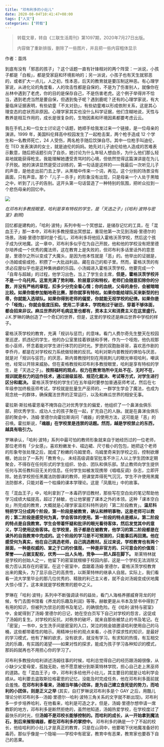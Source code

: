 ```yaml
---
title: "邓布利多的小灶儿"
date: 2020-08-04T10:41:47+08:00
tags: ["人文"]
categories: ["转载"]
---
```


> 转载文章，转自《三联生活周刊》第1097期，2020年7月27日出版。
> 
> 内容做了重新排版，删除了一些图片，并且把一些内容粗体显示

作者：苗炜

到底有没有「邪恶的孩子」？这个话题一直有针锋相对的两个阵营：一派说，小孩子都是「白板」，都是受家庭和环境影响的；另一派说，小孩子也有天生就邪恶的，或者扩大一点儿，人之初，性本恶，后天的教育就是要压制这种恶。有心理学家说，从进化论的角度看，人的攻击性都是自保的，不是为了伤害别人，就像你在丛林中遇到了老虎，你的目的是保存自己，不是伤害老虎。这个例子举得并不恰当，遇到老虎当然是要自保，但遇到兔子呢？遇到鹿呢？还有的心理学家说，有大量临床证据表明，有些幼童「不太对劲」，有些幼童难以形成依附关系，这是其心理变态的症状而非原因。心理学家其实也没什么科学证据，他们含糊地说，天性与教养是相互作用的，成长是很复杂的，生物因素和环境因素都要考虑云云。

我在手机上和一位女士讨论这个话题，她顺手给我发过来一个链接，是一位母亲的演讲。1999 年，美国科伦拜高中校园发生了一起枪击案，两个枪手造成 12 个学生和一名教师死亡，24 人受伤，两名枪手随后饮弹自尽。其中一位枪手叫迪伦，在 TED 发表演讲的女士，就是迪伦的妈妈。她先对儿子迪伦给他人造成的苦难表示歉意，随后把话题引向了自杀，她讨论为什么年轻人想自杀，为什么他们那么轻易地就能获得枪支。我能理解她遭受责骂时的心境，但依然觉得这篇演讲是在为儿子开脱。她的演讲显然是受过训练的，第一句话是这样的——我最后一次听见儿子的声音，是他走出前门去上学，从黑暗中传来一个词，再见。这个分别的场景没有画面，只有声音。那个「儿子－杀手」的形象没有出现，只是母亲一个人处于黑暗之中，听到了儿子的告别。这开头第一句话营造了一种特别的氛围，把听众拉到一个悲伤母亲的回忆中。

![](/img/邓布利多的小灶儿/harry_potter.jpg)

_在邓布利多教授眼里，哈利是享有特权的学生，是「天选之子」(《哈利·波特与密室》剧照)_

回忆都是建构的，「哈利·波特」系列中有一个冥想盆，是储存记忆的工具，在「混血王子」那一本中，邓布利多教授摆出冥想盆，重现他第一次见到汤姆·里德尔的场景。汤姆·里德尔那时是个孤儿，邓布利多将他招入霍格沃茨学校，然后这个孩子成为伏地魔。这一章中，邓布利多似乎在为自己开脱，他和他的学校没有把里德尔培养成一个优秀的魔法师，这在教育上是失败的，但邓布利多话里话外的意思是，里德尔之所以变成了大魔头，是因为他本性就是「恶」的。他举出的证据是，小汤姆或偷或抢，积攒了一大批战利品，藏在自己的柜子里。然而，霍格沃茨的有求必应屋似乎也是这种集纳癖的乐园。小汤姆进入霍格沃茨学校，他要完成一个「自卑与超越」的过程，他学习出色，当上了学生会主席，**但是，霍格沃茨学校并不是一个乌托邦。这里充满了势利眼、阶层意识和特权，老师们会随意扣除你的分数，并没有严格的章程，扣多少分完全看心情；你的血统，父母的身份，会被暗暗比较。如果你能参加魁地奇比赛，那你就享有特权。如果你能给球队买来新型的扫帚，你就能入选球队。如果你得到老师的偏爱，你就能无视学校的纪律。如果你是个「哑炮」，你就会极度压抑。使用二手课本，学院袍过于破旧，穿着不够体面，都会招来非议。麻瓜世界的坏毛病这里也都有，资本主义和消费主义在这里盛行。** J.K.罗琳的确创造了一个奇幻的世界，但是，这里的学校还是麻瓜世界中学校的样子。

霍格沃茨学校的教育，充满「规训与惩罚」的意味。看门人费尔奇先生整天在校园里巡逻，抓违纪的学生，他的办公室里挂着铁链和手铐，作为一个哑炮，他仇视那些小巫师，怀念着能对学生进行体罚的旧时光。罗恩的双胞胎哥哥，喜欢恶作剧的李乔丹，都是在对学校权力系统做轻微的反抗。哈利对斯内普教授的惧怕与厌恶，就是对「规训与惩罚」的厌恶，斯内普教授时刻在用挑刺儿的眼光审视哈利，嘲讽他，经常以开除来威胁。但在麦格教授和邓布利多教授眼里，哈利是享有特权的学生，是「天选之子」。**按照福柯的观点，权力在教育场所中无处不在、无时不在，规训就是权力的运作技术，通过层级监视、规范化裁决、考试等方式，对学生进行区分和裁决。** 霍格沃茨学校的学生们在五年级时要参加普通巫师考试，然后在七年级参加终极巫师考试，学校就是批量生产巫师的，一群学生学会了魔法，也成为观念统一的群体，确保魔法世界的正常运行，以及和麻瓜世界的相安无事。

霍拉斯·斯拉格霍恩毫不掩饰自己对优秀学生的偏爱，他组织了一个鼻涕虫俱乐部，把优秀学生、成功人士的孩子聚在一起，扩充自己的人脉。就是在鼻涕虫俱乐部的聚会中，汤姆·里德尔向霍拉斯询问「魂器」的使用方法，这可能是「恶」的召唤。霍拉斯说，**「魂器」在学校里是违禁的话题。然而，越是学校禁止的东西，越具有吸引力。**

罗琳承认，「哈利·波特」系列中最可怕的教师形象就来自于她经历过的一位老师，那位老师有「少女感」，喜欢粉嫩发卡、褶边裙、尺寸极小的包包，她把这个老师的形象夸张处理之后，就成了粉嫩的乌姆里奇。乌姆里奇来到学校之后，控制欲爆棚，她出台了一系列「教育令」， 未经高级调查官批准不许三人以上学生团体定期聚会，不得存在任何形式的学生组织、协会、团队和俱乐部。禁止教师向学生提供任何与其任教科目无关的信息。任何学生如被发现携带《唱唱反调》杂志，立即开除。她去学校担任黑魔法防御课的教师，把课堂弄得死气沉沉，学生不许使用黑魔法防御术，只能对着一个枯燥的课本学理论。这是「凤凰社」中的故事。

在「混血王子」中，哈利拿到了一本毒药学旧教材，那些写在空白处的笔记帮助他学习成绩大幅提高，超过了赫敏，也让他掌握了课本之外的本领。这种「课本空白处」所完成的教育，大概就是心理学家温尼科特所说的「第二阶段教育」。**温尼科特把学习分成两个阶段，第一阶段是被教育，确认和辨明事物，这是老师可以教的；第二阶段是感受何为真，学会客体的使用。第一阶段的特点是顺从，第二阶段的特点是自我教育。学生会带着怀疑和批评的眼光看待客体，然后发觉其中的意义，学习使用这些客体。在学校里，孩子都是在被教育，他学习的第二阶段都是在课外的自我教育中完成的。这个阶段的学习是不可预测的，只能事后再回溯。他在感受何为真实，他在自己挑选老师，自己挑选教材。反过来说，学校教育也有两个层面，一种是权威的、宣之于口的价值观，一种是非官方的、只可意会的价值观：荣誉——占据支配权，优秀——出人头地，竞争——把人踩在脚下。** 斯莱特林就是学校的创始人之一，他留下的密室就根植于校园内部，这是一个学校无法消除又极力否认其存在的密室。在这个密室中，盘踞着汤姆·里德尔，霍格沃茨学校教育出来的魔头，为了显示自己的高贵性，以斯莱特林的继承人自居。实际上，我们看看一流大学里毕业的那几位优秀的、精致的利己主义者，就不会对汤姆变成伏地魔大惊小怪了。这本来就是学校教育的题中之义。

罗琳在「哈利·波特」系列中不断强调读书的益处，看门人海格养挪威脊背龙的时候，专门去图书馆看《养龙的乐趣及利润》等等。赫敏更是从书本及禁书中得到了有用的知识，但被列为禁忌的图书及笔记，的确很危险。在《哈利·波特与密室》中，金妮得到了汤姆·里德尔的日记，她在空白页写下自己对学校的怨言，这促成了汤姆的复生。对学校的反抗，对秩序的破坏，就来自那些被禁止的书及笔记。在「密室」一书中，女生洗手间是密室的入口，哭泣的桃金娘邀请哈利使用自己的马桶，这些都带着性的暗示。用精神分析的观点来看，小孩子探求性的知识，是最好的学习模式，他有了解的欲求，没有欲求，就没有学习。有求知的热情，有互相交流的乐趣，有实践的渴望——如果对性的探求，能成为孩子学习各种知识的模式，那妈妈就再也不用担心你的学习了。

邓布利多教授向哈利讲述汤姆往事的时候，哈利总觉得自己的经历跟汤姆很像，从小缺少父爱母爱，孤独无助，他不愿意被分到斯莱特林学院，担心自己走上黑巫师的道路。在「混血王子」中，邓布利多给他开小灶儿，其主要目的就是让哈利学会顺从。哈利要去盗取斯拉格霍恩的记忆，没能及时完成任务，他在邓布利多面前就会羞愧。**在邓布利多看来，汤姆当年搞小团体，是为自己建立食死徒的势力，而哈利的小团体，则是正义之举**  (其实，自打罗琳说邓布利多是个 GAY 之后，用酷儿理论分析邓布利多--汤姆·里德尔--哈利·波特三角关系的文字就不断出现)。邓布利多一步步培养哈利，在他看来，哈利是可造之才。但是，汤姆·里德尔想申请一席教职的地方，邓布利多是断然拒绝的，虽然他知道，汤姆热爱学校，在学校度过了最快乐的时光，但**汤姆不是邓校长能够控制的。而哈利的成长，从一开始拿到魔法石，到后来摧毁魂器，都在邓布利多的掌控中。** 邓布利多的确是一个了不起的校长，他给哈利的小灶儿才是真正的教育，只是在山洞中，他要喝下伏地魔准备好的毒药，那似乎像是一个隐喻——学校中有密室，教育中有恶果，教育家也要吞下自己的恶果。